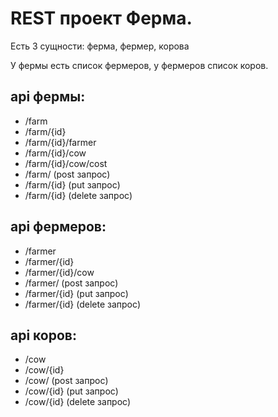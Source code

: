 REST проект Ферма.
==================

Есть 3 сущности: ферма, фермер, корова

У фермы есть список фермеров, у фермеров список коров.

api фермы:
----------

 * /farm
 * /farm/{id}
 * /farm/{id}/farmer
 * /farm/{id}/cow
 * /farm/{id}/cow/cost
 * /farm/ (post запрос)
 * /farm/{id} (put запрос)
 * /farm/{id} (delete запрос)

api фермеров:
-------------

 * /farmer
 * /farmer/{id}
 * /farmer/{id}/cow
 * /farmer/ (post запрос)
 * /farmer/{id} (put запрос)
 * /farmer/{id} (delete запрос)
 
api коров:
----------
 
 * /cow
 * /cow/{id}
 * /cow/ (post запрос)
 * /cow/{id} (put запрос)
 * /cow/{id} (delete запрос)
